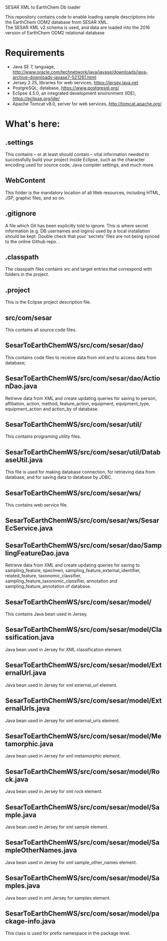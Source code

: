 SESAR XML to EarthChem Db loader

This repository contains code to enable loading sample descriptions into the EarthChem ODM2 database from SESAR XML.  
The SESAR XML v2 schema is used, and data are loaded into the 2016 version of EarthChem ODM2 relational database

# Requirements
* Java SE 7, language, http://www.oracle.com/technetwork/java/javase/downloads/java-archive-downloads-javase7-521261.html 
* Jersey 2.25, libraries for web services, https://jersey.java.net
* PostgreSQL, database, https://www.postgresql.org/ 
* Eclipse 4.5.0, an integrated development environment (IDE), https://eclipse.org/ide/
* Apache Tomcat v8.0, server for web services, http://tomcat.apache.org/

# What's here:

## .settings
This contains – or at least should contain – vital information needed to successfully build your project inside Eclipse, such as the character encoding used for source code, Java compiler settings, and much more.

## WebContent
This folder is the mandatory location of all Web resources, including HTML, JSP, graphic files, and so on.

## .gitignore
A file which Git has been explicitly told to ignore. This is where secret information (e.g. DB usernames and logins) used by a local installation should be kept. Double check that your 'secrets' files are not being synced to the online Github repo.
.
## .classpath
The classpath files contains src and target entries that correspond with folders in the project.

## .project
This is the Eclipse project description file.

## src/com/sesar
This contains all source code files.

## SesarToEarthChemWS/src/com/sesar/dao/
This contains code files to receive data from xml and to access data from database;

## SesarToEarthChemWS/src/com/sesar/dao/ActionDao.java
Retrieve data from XML and create updating queries for saving to person, affiliation, action, method, feature_action, equipment, equipment_type, equipment_action and action_by of database.

## SesarToEarthChemWS/src/com/sesar/util/
This contains programing utility files.

## SesarToEarthChemWS/src/com/sesar/util/DatabaseUtil.java
This file is used for making database connection, for retrieving data from database, and for saving data to database by JDBC. 

## SesarToEarthChemWS/src/com/sesar/ws/
This contains web service file.

## SesarToEarthChemWS/src/com/sesar/ws/SesarEcService.java






## SesarToEarthChemWS/src/com/sesar/dao/SamplingFeatureDao.java
Retrieve data from XML and create updating queries for saving to sampling_feature, specimen, sampling_feature_external_identifier, related_feature, taxonomic_classifier, sampling_feature_taxonomic_classifier, annotation and sampling_feature_annotation of database.

## SesarToEarthChemWS/src/com/sesar/model/
This contains Java bean used in Jersey.

## SesarToEarthChemWS/src/com/sesar/model/Classification.java
Java bean used in Jersey for XML classification element.

## SesarToEarthChemWS/src/com/sesar/model/ExternalUrl.java
Java bean used in Jersey for xml external_url element.

## SesarToEarthChemWS/src/com/sesar/model/ExternalUrls.java
Java bean used in Jersey for xml external_urls element.

## SesarToEarthChemWS/src/com/sesar/model/Metamorphic.java
Java bean used in Jersey for xml metamorphic element.

## SesarToEarthChemWS/src/com/sesar/model/Rock.java
Java bean used in Jersey for xml rock element.

## SesarToEarthChemWS/src/com/sesar/model/Sample.java
Java bean used in Jersey for xml sample element.

## SesarToEarthChemWS/src/com/sesar/model/SampleOtherNames.java
Java bean used in Jersey for xml sample_other_names element.

## SesarToEarthChemWS/src/com/sesar/model/Samples.java
Java bean used in xml Jersey for samples element.

## SesarToEarthChemWS/src/com/sesar/model/package-info.java
This class is used for prefix namespace in the package level.




